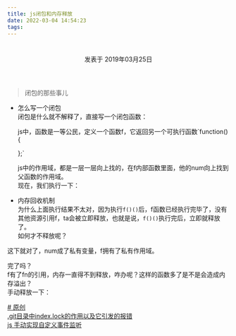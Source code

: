 ```yaml
---
title: js闭包和内存释放
date: 2022-03-04 14:54:23
tags:
---
```

<div class="post-block"><link itemprop="mainEntityOfPage" href="http://cmszlx.win/2019/03/25/js闭包和内存释放/"><span hidden="" itemprop="author" itemscope="" itemtype="http://schema.org/Person"><meta itemprop="name" content="linXiao"><meta itemprop="description" content=""><meta itemprop="image" content="/images/avatar.gif"></span><span hidden="" itemprop="publisher" itemscope="" itemtype="http://schema.org/Organization"><meta itemprop="name" content="Hurry"></span><header class="post-header"><h1 class="post-title" itemprop="name headline"></h1><div class="post-meta"><span class="post-time"><span class="post-meta-item-icon"><i class="fa fa-calendar-o"></i></span><span class="post-meta-item-text">发表于</span><time title="创建于" itemprop="dateCreated datePublished" datetime="2019-03-25T17:14:53+08:00"> 2019年03月25日 </time></span></div></header><div class="post-body" itemprop="articleBody"><blockquote><p>闭包的那些事儿</p></blockquote><ul><li><p>怎么写一个闭包<br>闭包是什么就不解释了，直接写一个闭包函数：</p><precode language="" precodenum="0"></precode><p>js中，函数是一等公民，定义一个函数f，它返回另一个可执行函数`function() {</p><precode language="" precodenum="1"></precode><p> };`</p><p>js中的作用域，都是一层一层向上找的，在f内部函数里面，他的num向上找到父函数的作用域。<br>现在，我们执行一下：</p><precode language="" precodenum="2"></precode></li><li>内存回收机制<br>为什么上面执行结果不太对，因为执行<code>f()()</code>后，f函数已经执行完毕了，没有其他资源引用f，ta会被立即释放，也就是说，<code>f()()</code>执行完后，立即就释放了。<br>如何才不释放呢？</li></ul><precode language="" precodenum="3"></precode><p>这下就对了，num成了私有变量，f拥有了私有作用域。</p><p>完了吗？<br>f有了fn的引用，内存一直得不到释放，咋办呢？这样的函数多了是不是会造成内存溢出？<br>手动释放一下：</p><precode language="" precodenum="4"></precode></div><footer class="post-footer"><div class="post-tags"><a href="/tags/原创/" rel="tag"># 原创</a></div><div class="post-nav"><div class="post-nav-next post-nav-item"><a href="/2019/03/25/git目录中index-lock的作用以及它引发的报错/" rel="next" title=".git目录中index.lock的作用以及它引发的报错"><i class="fa fa-chevron-left"></i> .git目录中index.lock的作用以及它引发的报错 </a></div><span class="post-nav-divider"></span><div class="post-nav-prev post-nav-item"><a href="/2019/07/23/js手动实现自定义事件监听/" rel="prev" title="js 手动实现自定义事件监听"> js 手动实现自定义事件监听 <i class="fa fa-chevron-right"></i></a></div></div></footer></div>
